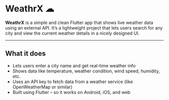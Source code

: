 # WeathrX ☁

**WeathrX** is a simple and clean Flutter app that shows live weather data using an external API. It’s a lightweight project that lets users search for any city and view the current weather details in a nicely designed UI.

---

## What it does

- Lets users enter a city name and get real-time weather info  
- Shows data like temperature, weather condition, wind speed, humidity, etc.  
- Uses an API key to fetch data from a weather service (like OpenWeatherMap or similar)  
- Built using Flutter – so it works on Android, iOS, and web  
